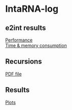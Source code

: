 # IntaRNA-log

## e2int results

[Performance](e2int/performance.pdf)  
[Time & memory consumption](e2int/time_memory.pdf)

## Recursions

[PDF file](latex/IntaRNAlog.pdf)

## Results

[Plots](./plots)  
